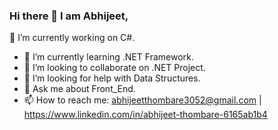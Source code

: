 ### Hi there 👋 I am Abhijeet,

<!--
**abhi123412/abhi123412** is a ✨ _special_ ✨ repository because its `README.md` (this file) appears on your GitHub profile.

Here are some ideas to get you started:
-->
🔭 I’m currently working on C#.
- 🌱 I’m currently learning .NET Framework.
- 👯 I’m looking to collaborate on .NET Project.
- 🤔 I’m looking for help with Data Structures.
- 💬 Ask me about Front_End.
- 📫 How to reach me: abhijeetthombare3052@gmail.com | https://www.linkedin.com/in/abhijeet-thombare-6165ab1b4

